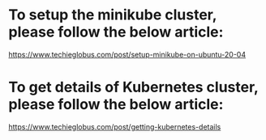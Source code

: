 
# To setup the minikube cluster, please follow the below article:

https://www.techieglobus.com/post/setup-minikube-on-ubuntu-20-04

# To get details of Kubernetes cluster, please follow the below article:

https://www.techieglobus.com/post/getting-kubernetes-details

